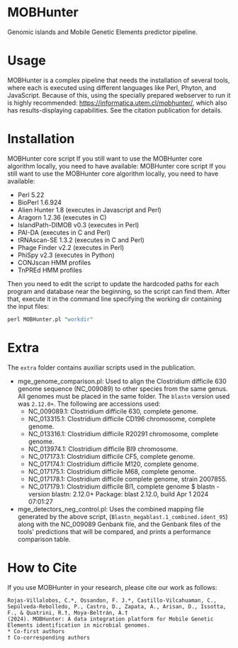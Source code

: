 # MOBHunter
Genomic islands and Mobile Genetic Elements predictor pipeline.

# Usage
MOBHunter is a complex pipeline that needs the installation of several tools,
where each is executed using different languages like Perl, Phyton, and JavaScript.
Because of this, using the specially prepared webserver to run it is highly recommended: https://informatica.utem.cl/mobhunter/,
which also has results-displaying capabilities. See the citation publication for details.

# Installation
MOBHunter core script
If you still want to use the MOBHunter core algorithm locally, you need to have available:
MOBHunter core script
If you still want to use the MOBHunter core algorithm locally, you need to have available:
* Perl 5.22
* BioPerl 1.6.924
* Alien Hunter 1.8 (executes in Javascript and Perl)
* Aragorn 1.2.36 (executes in C)
* IslandPath-DIMOB v0.3  (executes in Perl)
* PAI-DA (executes in C and Perl)
* tRNAscan-SE 1.3.2 (executes in C and Perl)
* Phage Finder v2.2 (executes in Perl)
* PhiSpy v2.3 (executes in Python)
* CONJscan HMM profiles
* TnPREd HMM profiles

Then you need to edit the script to update the hardcoded paths for each program and database near the beginning, so the script can find them.
After that, execute it in the command line specifying the working dir containing the input files:
```pl
perl MOBHunter.pl "workdir"
```
# Extra
The `extra` folder contains auxiliar scripts used in the publication.
* mge_genome_comparison.pl: Used to align the Clostridium difficile 630 genome sequence (NC_009089)
to other species from the same genus. All genomes must be placed in the same folder.
The `blastn` version used was `2.12.0+`.
The following are accessions used:
  * NC_009089.1: Clostridium difficile 630, complete genome.
  * NC_013315.1: Clostridium difficile CD196 chromosome, complete genome.
  * NC_013316.1: Clostridium difficile R20291 chromosome, complete genome.
  * NC_013974.1: Clostridium difficile BI9 chromosome.
  * NC_017173.1: Clostridium difficile CF5, complete genome.
  * NC_017174.1: Clostridium difficile M120, complete genome.
  * NC_017175.1: Clostridium difficile M68, complete genome.
  * NC_017178.1: Clostridium difficile complete genome, strain 2007855.
  * NC_017179.1: Clostridium difficile BI1, complete genome
$ blastn -version
blastn: 2.12.0+
 Package: blast 2.12.0, build Apr  1 2024 07:01:27
* mge_detectors_neg_control.pl: Uses the combined mapping file generated by the above script,
(`Blastn_megablast.1_combined.ident_95`) along with the NC_009089 Genbank file,
and the Genbank files of the tools' predictions that will be compared,
and prints a performance comparison table.

# How to Cite
If you use MOBHunter in your research, please cite our work as follows:
```
Rojas-Villalobos, C.*, Ossandon, F. J.*, Castillo-Vilcahuaman, C., Sepúlveda-Rebolledo, P., Castro, D., Zapata, A., Arisan, D., Issotta, F., & Quatrini, R.†, Moya-Beltrán, A.†
(2024). MOBHunter: A data integration platform for Mobile Genetic Elements identification in microbial genomes.
* Co-first authors
† Co-corresponding authors
```
